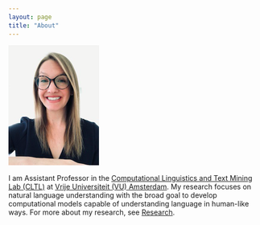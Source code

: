 ```yaml
---
layout: page
title: "About"
---
```


![Lucia](docs/assets/images/lucia3.png)

I am Assistant Professor in the [Computational Linguistics and Text Mining Lab (CLTL)](http://www.cltl.nl)
at [Vrije Universiteit (VU) Amsterdam](https://vu.nl/nl). My research focuses on natural language understanding with the broad goal
to develop computational models capable of understanding language in human-like ways. For more about my research, see [Research](https://luciaelizabeth.github.io/about/). 







 

